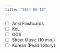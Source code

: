 ```yaml
---
title: "2024-06-16"
---
```


- [ ] Anki Flashcards
- [ ] KoL
- [ ] OGS
- [ ] Sheet Music (10 min.)
- [ ] Korean (Read 1 Story)